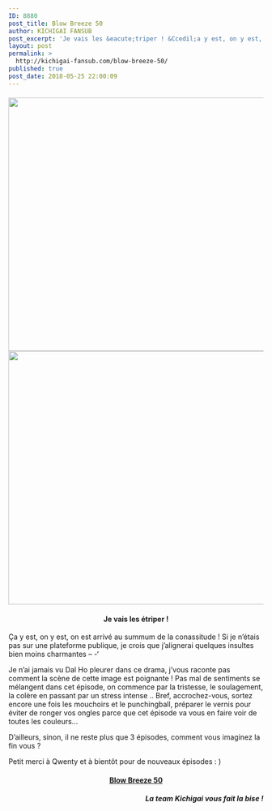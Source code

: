 ```yaml
---
ID: 8880
post_title: Blow Breeze 50
author: KICHIGAI FANSUB
post_excerpt: 'Je vais les &eacute;triper ! &Ccedil;a y est, on y est, on est arriv&eacute; au summum de la conassitude ! Si je n&rsquo;&eacute;tais pas sur une plateforme publique, je crois que j&rsquo;alignerai quelques insultes bien moins charmantes &ndash; -&lsquo; Je n&rsquo;ai jamais vu Dal Ho pleurer dans ce drama, j&rsquo;vous raconte pas comment la sc&egrave;ne&hellip;'
layout: post
permalink: >
  http://kichigai-fansub.com/blow-breeze-50/
published: true
post_date: 2018-05-25 22:00:09
---
```

<div class="feedwordpress-gaffer-full-text"><h4>
<img class="aligncenter size-full wp-image-4255" src="https://i0.wp.com/kichigai-fansub.com/wp-content/uploads/2018/05/Blow-Breeze-News-50.jpg?resize=900%2C500" alt width="900" height="500" data-recalc-dims="1" data-lazy-srcset="https://i0.wp.com/kichigai-fansub.com/wp-content/uploads/2018/05/Blow-Breeze-News-50.jpg?w=900 900w, https://i0.wp.com/kichigai-fansub.com/wp-content/uploads/2018/05/Blow-Breeze-News-50.jpg?resize=300%2C167 300w, https://i0.wp.com/kichigai-fansub.com/wp-content/uploads/2018/05/Blow-Breeze-News-50.jpg?resize=768%2C427 768w, https://i0.wp.com/kichigai-fansub.com/wp-content/uploads/2018/05/Blow-Breeze-News-50.jpg?resize=700%2C389 700w" data-lazy-sizes="(max-width: 900px) 100vw, 900px"><noscript><img class="aligncenter size-full wp-image-4255" src="https://i0.wp.com/kichigai-fansub.com/wp-content/uploads/2018/05/Blow-Breeze-News-50.jpg?resize=900%2C500" alt="" width="900" height="500" srcset="https://i0.wp.com/kichigai-fansub.com/wp-content/uploads/2018/05/Blow-Breeze-News-50.jpg?w=900 900w, https://i0.wp.com/kichigai-fansub.com/wp-content/uploads/2018/05/Blow-Breeze-News-50.jpg?resize=300%2C167 300w, https://i0.wp.com/kichigai-fansub.com/wp-content/uploads/2018/05/Blow-Breeze-News-50.jpg?resize=768%2C427 768w, https://i0.wp.com/kichigai-fansub.com/wp-content/uploads/2018/05/Blow-Breeze-News-50.jpg?resize=700%2C389 700w" sizes="(max-width: 900px) 100vw, 900px" data-recalc-dims="1"></noscript>
</h4>
<h4 style="text-align: center;">Je vais les étriper !</h4>
<p>Ça y est, on y est, on est arrivé au summum de la conassitude ! Si je n’étais pas sur une plateforme publique, je crois que j’alignerai quelques insultes bien moins charmantes – -‘</p>
<p>Je n’ai jamais vu Dal Ho pleurer dans ce drama, j’vous raconte pas comment la scène de cette image est poignante ! Pas mal de sentiments se mélangent dans cet épisode, on commence par la tristesse, le soulagement, la colère en passant par un stress intense .. Bref, accrochez-vous, sortez encore une fois les mouchoirs et le punchingball, préparer le vernis pour éviter de ronger vos ongles parce que cet épisode va vous en faire voir de toutes les couleurs…</p>
<p>D’ailleurs, sinon, il ne reste plus que 3 épisodes, comment vous imaginez la fin vous ?</p>
<p>Petit merci à Qwenty et à bientôt pour de nouveaux épisodes : )</p>
<p><span id="more-4254"></span></p>
<h4 style="text-align: center;"><a href="http://kichigai-fansub.com/blow-breeze-vostfr/">Blow Breeze 50</a></h4>
<p style="text-align: right;"><strong><em>La team Kichigai vous fait la bise !</em></strong></p></div>